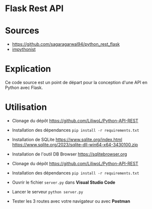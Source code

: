 # Flask Rest API


# Sources

- https://github.com/sagaragarwal94/python_rest_flask
- [impythonist](https://impythonist.wordpress.com/2015/07/12/build-an-api-under-30-lines-of-code-with-python-and-flask/)


# Explication

Ce code source est un point de départ pour la conception d'une API en Python avec Flask.

# Utilisation

- Clonage du dépôt
    https://github.com/LiliwoL/Python-API-REST

- Installation des dépendances
    `pip install -r requirements.txt`

- Installation de SQLite
	https://www.sqlite.org/index.html
	https://www.sqlite.org/2023/sqlite-dll-win64-x64-3430100.zip

- Installation de l'outil DB Browser
	https://sqlitebrowser.org
	
- Clonage du dépôt
    https://github.com/LiliwoL/Python-API-REST

- Installation des dépendances
	`pip install -r requirements.txt`

- Ouvrir le fichier `server.py` dans **Visual Studio Code**

- Lancer le serveur
	`python server.py`

- Tester les 3 routes avec votre navigateur ou avec **Postman**